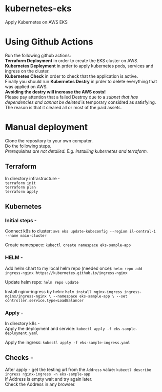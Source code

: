 # kubernetes-eks
Apply Kubernetes on AWS EKS

# Using Github Actions
Run the following github actions: <br>
**Terraform Deployment** in order to create the EKS cluster on AWS. <br>
**Kubernetes Deployment** in prder to apply kubernetes pods, services and ingress on the cluster. <br>
**Kubernetes Check** in order to check that the application is active. <br>
Finally you should run **Kubernetes Destry** in prder to delete everything that was applied on AWS. <br>
**Avoiding the destry will increase the AWS costs!** <br>
Please pay attention that a failed Destroy due to a *subnet that has dependencies and cannot be deleted* is temporary considred as satisfying. <br>
The reason is that it cleared all or most of the paid assets.

# Manual deployment
Clone the repository to your own computer. <br>
Do the following steps. <br>
*Prerequisites are not detailed. E.g. installing kubernetes and terraform.*

## Terraform
In directory infrastructure - <br>
`terraform init` <br>
`terraform plan` <br>
`terraform apply` <br>

## Kubernetes

### Initial steps - 

Connect k8s to cluster:
`aws eks update-kubeconfig --region il-central-1 --name main-cluster`

Create namespace:
`kubectl create namespace eks-sample-app`



### HELM -

Add helm chart to my local helm repo (needed once):
`helm repo add ingress-nginx https://kubernetes.github.io/ingress-nginx`

Update helm repo:
`helm repo update`

Install nginx-ingress by helm:
`helm install nginx-ingress ingress-nginx/ingress-nginx \
--namespace eks-sample-app \
--set controller.service.type=LoadBalancer`

### Apply - 

In directory k8s - <br>
Apply the deployment and service:
`kubectl apply -f eks-sample-deployment.yaml`

Apply the ingress:
`kubectl apply -f eks-sample-ingress.yaml`

## Checks - 

After apply - get the testing url from the `Address` value: `kubectl describe ingress nginx-ingress -n eks-sample-app`<br>
If Address is empty wait and try again later.<br>
Check the Address in any browser.

